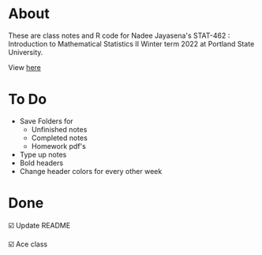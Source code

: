 # About 
These are class notes and R code for Nadee Jayasena's STAT-462 : Introduction to Mathematical Statistics II Winter term 2022 at Portland State University.

View [here](https://rbolt13.github.io/stat462/)

# To Do 
* Save Folders for 
  * Unfinished notes
  * Completed notes
  * Homework pdf's 
* Type up notes
* Bold headers
* Change header colors for every other week 

# Done 
☑️ Update README

☑️ Ace class
